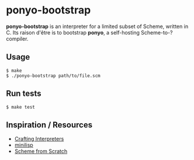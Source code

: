 # ponyo-bootstrap

__ponyo-bootstrap__ is an interpreter for a limited subset of Scheme, written
in C. Its raison d'être is to bootstrap __ponyo__, a self-hosting Scheme-to-?
compiler.

## Usage

```
$ make
$ ./ponyo-bootstrap path/to/file.scm
```

## Run tests

```
$ make test
```

## Inspiration / Resources

* [Crafting Interpreters][1]
* [minilisp][2]
* [Scheme from Scratch][3]

[1]: https://craftinginterpreters.com
[2]: https://github.com/rui314/minilisp
[3]: http://michaux.ca/articles/scheme-from-scratch-introduction
